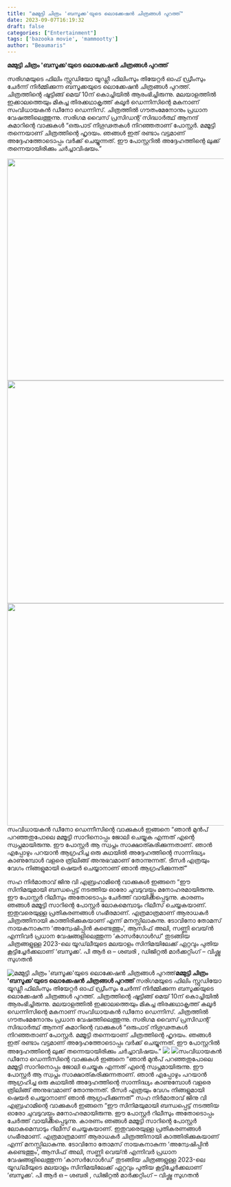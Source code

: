 ```yaml
---
title: "മമ്മുട്ടി ചിത്രം 'ബസൂക്ക'യുടെ ലൊക്കേഷൻ ചിത്രങ്ങൾ പുറത്ത്"
date: 2023-09-07T16:19:32
draft: false
categories: ["Entertainment"]
tags: ['bazooka movie', 'mammootty']
author: "Beaumaris"
---
```


<strong>മമ്മുട്ടി ചിത്രം 'ബസൂക്ക'യുടെ ലൊക്കേഷൻ ചിത്രങ്ങൾ പുറത്ത്</strong>

സരിഗമയുടെ ഫിലിം സ്റ്റുഡിയോ യൂഡ്ലീ ഫിലിംസും തിയേറ്റർ ഓഫ് ഡ്രീംസും ചേർന്ന് നിർമ്മിക്കുന്ന ബസൂക്കയുടെ ലൊക്കേഷൻ ചിത്രങ്ങൾ പുറത്ത്. ചിത്രത്തിന്റെ ഷൂട്ടിങ്ങ് മെയ് 10ന് കൊച്ചിയിൽ ആരംഭിച്ചിരുന്നു. മലയാളത്തിൽ ഇക്കാലത്തെയും മികച്ച തിരക്കഥാകൃത്ത് കലൂർ ഡെന്നിസിന്റെ മകനാണ് സംവിധായകൻ ഡീനോ ഡെന്നിസ്. ചിത്രത്തിൽ ഗൗതംമേനോനും പ്രധാന വേഷത്തിലെത്തുന്നു. സരിഗമ വൈസ് പ്രസിഡന്റ് സിദ്ധാർത്ഥ് ആനന്ദ് കുമാറിന്റെ വാക്കുകൾ “ഒരുപാട് നിഗൂഢതകൾ നിറഞ്ഞതാണ് പോസ്റ്റർ. മമ്മൂട്ടി തന്നെയാണ് ചിത്രത്തിന്റെ ഹൃദയം. ഞങ്ങൾ ഇത് രണ്ടാം വട്ടമാണ് അദ്ദേഹത്തോടൊപ്പം വർക്ക് ചെയ്യുന്നത്. ഈ പോസ്റ്ററിൽ അദ്ദേഹത്തിന്റെ ലുക്ക് തന്നെയായിരിക്കും ചർച്ചാവിഷയം.”

<img class="alignnone size-full wp-image-418291" src="https://cdn.boolokam.com/articles/2023/09/dfffff.jpg" alt="" width="720" height="516" /> <img class="alignnone size-full wp-image-418292" src="https://cdn.boolokam.com/articles/2023/09/qqddf.jpg" alt="" width="720" height="518" /> <img class="alignnone size-full wp-image-418293" src="https://cdn.boolokam.com/articles/2023/09/qqqq.jpg" alt="" width="720" height="517" />സംവിധായകൻ ഡീനോ ഡെന്നീസിന്റെ വാക്കുകൾ ഇങ്ങനെ “ഞാൻ മുൻപ് പറഞ്ഞതുപോലെ മമ്മൂട്ടി സാറിനൊപ്പം ജോലി ചെയ്യുക എന്നത് എന്റെ സ്വപ്നമായിരുന്നു. ഈ പോസ്റ്റർ ആ സ്വപ്നം സാക്ഷാത്കരിക്കുന്നതാണ്. ഞാൻ എപ്പോഴും പറയാൻ ആഗ്രഹിച്ച ഒരു കഥയിൽ അദ്ദേഹത്തിന്റെ സാന്നിദ്ധ്യം കാണുമ്പോൾ വളരെ ത്രിലിങ്ങ് അനുഭവമാണ് തോന്നുന്നത്. ടീസർ എത്രയും വേഗം നിങ്ങളുമായി ഷെയർ ചെയ്യാനാണ് ഞാൻ ആഗ്രഹിക്കുന്നത്”

സഹ നിർമാതാവ് ജിനു വി എബ്രഹാമിന്റെ വാക്കുകൾ ഇങ്ങനെ “ഈ സിനിമയുമായി ബന്ധപ്പെട്ട് നടത്തിയ ഓരോ ചുവടുവയ്പ്പും മനോഹരമായിരുന്നു. ഈ പോസ്റ്റർ റിലീസും അതോടൊപ്പം ചേർത്ത് വായിക്കപ്പെടുന്നു. കാരണം ഞങ്ങൾ മമ്മൂട്ടി സാറിന്റെ പോസ്റ്റർ ലോകമെമ്പാടും റിലീസ് ചെയ്യകയാണ്. ഇതുവരെയുള്ള പ്രതികരണങ്ങൾ ഗംഭീരമാണ്. എത്രമാത്രമാണ് ആരാധകർ ചിത്രത്തിനായി കാത്തിരിക്കുകയാണ് എന്ന് മനസ്സിലാകുന്നു. ടോവിനോ തോമസ് നായകനാകുന്ന ‘അന്വേഷിപ്പിൻ കണ്ടെത്തും’, ആസിഫ് അലി, സണ്ണി വെയ്ൻ എന്നിവർ പ്രധാന വേഷങ്ങളിലെത്തുന്ന ‘കാസർഗോൾഡ്’ തുടങ്ങിയ ചിത്രങ്ങളുള്ള 2023-ലെ യൂഡ്‌ലീയുടെ മലയാളം സിനിമയിലേക്ക് ഏറ്റവും പുതിയ കൂട്ടിച്ചേർക്കലാണ് ‘ബസൂക്ക’. പി ആർ ഒ – ശബരി , ഡിജിറ്റൽ മാർക്കറ്റിംഗ് – വിഷ്ണു സുഗതൻ


![മമ്മുട്ടി ചിത്രം 'ബസൂക്ക'യുടെ ലൊക്കേഷൻ ചിത്രങ്ങൾ പുറത്ത്](https://cdn.boolokam.com/articles/2023/09/dfffff.jpg)**മമ്മുട്ടി ചിത്രം 'ബസൂക്ക'യുടെ ലൊക്കേഷൻ ചിത്രങ്ങൾ പുറത്ത്** സരിഗമയുടെ ഫിലിം സ്റ്റുഡിയോ യൂഡ്ലീ ഫിലിംസും തിയേറ്റർ ഓഫ് ഡ്രീംസും ചേർന്ന് നിർമ്മിക്കുന്ന ബസൂക്കയുടെ ലൊക്കേഷൻ ചിത്രങ്ങൾ പുറത്ത്. ചിത്രത്തിന്റെ ഷൂട്ടിങ്ങ് മെയ് 10ന് കൊച്ചിയിൽ ആരംഭിച്ചിരുന്നു. മലയാളത്തിൽ ഇക്കാലത്തെയും മികച്ച തിരക്കഥാകൃത്ത് കലൂർ ഡെന്നിസിന്റെ മകനാണ് സംവിധായകൻ ഡീനോ ഡെന്നിസ്. ചിത്രത്തിൽ ഗൗതംമേനോനും പ്രധാന വേഷത്തിലെത്തുന്നു. സരിഗമ വൈസ് പ്രസിഡന്റ് സിദ്ധാർത്ഥ് ആനന്ദ് കുമാറിന്റെ വാക്കുകൾ “ഒരുപാട് നിഗൂഢതകൾ നിറഞ്ഞതാണ് പോസ്റ്റർ. മമ്മൂട്ടി തന്നെയാണ് ചിത്രത്തിന്റെ ഹൃദയം. ഞങ്ങൾ ഇത് രണ്ടാം വട്ടമാണ് അദ്ദേഹത്തോടൊപ്പം വർക്ക് ചെയ്യുന്നത്. ഈ പോസ്റ്ററിൽ അദ്ദേഹത്തിന്റെ ലുക്ക് തന്നെയായിരിക്കും ചർച്ചാവിഷയം.” ![](https://cdn.boolokam.com/articles/2023/09/qqddf.jpg) ![](https://cdn.boolokam.com/articles/2023/09/qqqq.jpg)സംവിധായകൻ ഡീനോ ഡെന്നീസിന്റെ വാക്കുകൾ ഇങ്ങനെ “ഞാൻ മുൻപ് പറഞ്ഞതുപോലെ മമ്മൂട്ടി സാറിനൊപ്പം ജോലി ചെയ്യുക എന്നത് എന്റെ സ്വപ്നമായിരുന്നു. ഈ പോസ്റ്റർ ആ സ്വപ്നം സാക്ഷാത്കരിക്കുന്നതാണ്. ഞാൻ എപ്പോഴും പറയാൻ ആഗ്രഹിച്ച ഒരു കഥയിൽ അദ്ദേഹത്തിന്റെ സാന്നിദ്ധ്യം കാണുമ്പോൾ വളരെ ത്രിലിങ്ങ് അനുഭവമാണ് തോന്നുന്നത്. ടീസർ എത്രയും വേഗം നിങ്ങളുമായി ഷെയർ ചെയ്യാനാണ് ഞാൻ ആഗ്രഹിക്കുന്നത്” സഹ നിർമാതാവ് ജിനു വി എബ്രഹാമിന്റെ വാക്കുകൾ ഇങ്ങനെ “ഈ സിനിമയുമായി ബന്ധപ്പെട്ട് നടത്തിയ ഓരോ ചുവടുവയ്പ്പും മനോഹരമായിരുന്നു. ഈ പോസ്റ്റർ റിലീസും അതോടൊപ്പം ചേർത്ത് വായിക്കപ്പെടുന്നു. കാരണം ഞങ്ങൾ മമ്മൂട്ടി സാറിന്റെ പോസ്റ്റർ ലോകമെമ്പാടും റിലീസ് ചെയ്യകയാണ്. ഇതുവരെയുള്ള പ്രതികരണങ്ങൾ ഗംഭീരമാണ്. എത്രമാത്രമാണ് ആരാധകർ ചിത്രത്തിനായി കാത്തിരിക്കുകയാണ് എന്ന് മനസ്സിലാകുന്നു. ടോവിനോ തോമസ് നായകനാകുന്ന ‘അന്വേഷിപ്പിൻ കണ്ടെത്തും’, ആസിഫ് അലി, സണ്ണി വെയ്ൻ എന്നിവർ പ്രധാന വേഷങ്ങളിലെത്തുന്ന ‘കാസർഗോൾഡ്’ തുടങ്ങിയ ചിത്രങ്ങളുള്ള 2023-ലെ യൂഡ്‌ലീയുടെ മലയാളം സിനിമയിലേക്ക് ഏറ്റവും പുതിയ കൂട്ടിച്ചേർക്കലാണ് ‘ബസൂക്ക’. പി ആർ ഒ – ശബരി , ഡിജിറ്റൽ മാർക്കറ്റിംഗ് – വിഷ്ണു സുഗതൻ
